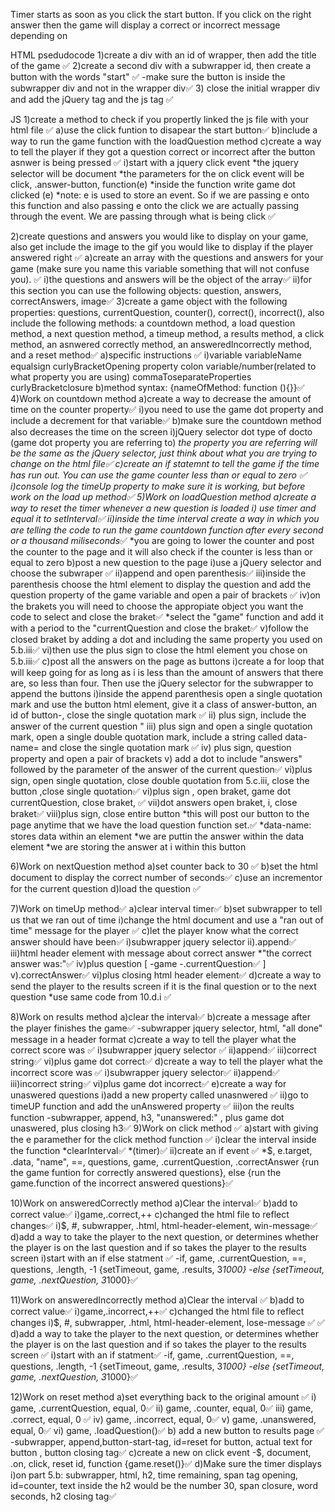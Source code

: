 Timer starts as soon as you click the start button. If you click on the right answer then the game will display a correct or incorrect message depending on 

HTML psedudocode
1)create a div with an id of wrapper, then add the title of the game ✅ 
2)create a second div with a subwrapper id, then create a button with the words "start" ✅ 
    -make sure the button is inside the subwrapper div and not in the wrapper div✅ 
3) close the initial wrapper div and add the jQuery tag and the  js tag ✅ 

JS 
1)create a method to check if you propertly linked the js file with your html file ✅
    a)use the click funtion to disapear the start button✅
    b)include a way to run the game function with the loadQuestion method
    c)create a way to tell the player if they got a question correct or incorrect after the button asnwer is being pressed <!--work here after completing 5.c.viii-->✅
        i)start with a jquery click event
            *the jquery selector will be document
            *the parameters for the on click event will be click, .answer-button, function(e)
            *inside the function write game dot clicked (e)
                *note: e is used to store an event. So if we are passing e onto this function and also passing e onto the click we are actually passing through the event. We are passing through what is being click <!--move to 9)click method-->✅

2)create questions and answers you would like to display on your game, also get include the image to the gif you would like to display if the player answered right ✅
    a)create an array with the questions and answers for your game (make sure you name this variable something that will not confuse you).  ✅
        i)the questions and answers will be the object of the array✅
        ii)for this section you can use the following objects: question, answers, correctAnswers, image✅
3)create a game object with the following properties: questions, currentQuestion, counter(<!--here you are setting up how much time you want the player to have in order to answer a question-->), correct(<!--keeps track of correct answers-->), incorrect(<!--keeps track of incorrect answers the player makes-->), also include the following methods: a countdown method, a load question method, a next question method, a timeup method, a results method, a click method, an asnwered correctly method, an answeredIncorrectly method, and a reset method✅
    a)specific instructions ✅
        i)variable  variableName   equalsign    curlyBracketOpening     property        colon       variable/number(related to what property you are using)       commaToseparateProperties   curlyBracketclosure
    b)method syntax: {nameOfMethod: function (){}}✅<!--you can put the method inside the variable game, that way you don't dry your code by repeating the method syntax (aka const game = {countdown: function(){},click:(){}, etc...};-->
4)Work on countdown method
    a)create a way to decrease the amount of time on the counter property✅
        i)you need to use the game dot property and include a decrement for that variable✅
    b)make sure the countdown method also decreases the time on the screen
        i)jQuery selector   dot     type of docto   (game dot property you are referring to)
            *the property you are referring will be the same as the jQuery selector, just think about what you are trying to change on the html file✅
    c)create an if statemnt to tell the game if the time has run out. You can use the game counter less than or equal to zero ✅
        <!--*****************-->
        i)console log the timeUp property to make sure it is working, but before work on the load up method✅
5)Work on loadQuestion  method
    a)create a way to reset the timer whenever a new question is loaded
        i) use timer and equal it to setInterval✅
        ii)inside the time interval create a way in which you are telling the code to run the game countdown function after every second or a thousand miliseconds*✅
            *you are going to lower the counter and post the counter to the page and it will also check if the counter is less than or equal to zero 
    b)post a new question to the page
        i)use a jQuery selector and choose the subwraper ✅
        ii)append and open parenthesis✅
        iii)inside the parenthesis choose the html element to display the question and add the question property of the game variable and open a pair of brackets ✅
        iv)on the brakets you will need to choose the appropiate object you want the code to select and close the braket✅
            *select the "game" function and add it with a period to the "currentQuestion and close the braket✅
        v)follow the closed braket by adding a dot and including the same property you used on 5.b.iii✅
        vi)then use the plus sign to close the html element you chose on 5.b.iii✅
    c)post all the answers on the page as buttons
        i)create a for loop that will keep going for as long as i is less than the amount of answers that there are, so less than four. Then use the jQuery selector for the subwrapper to append  the buttons
        i)inside the append parenthesis open a single quotation mark and use the button html element, give it a class of answer-button, an id of button-, close the single quotation mark ✅
        ii) plus sign, include the answer of the current question <!--i-->"
        iii) plus sign and open a single quotation mark, open a single double quotation mark, include a string called data-name= <!--make sure you open a string by putting a single double quotation mark--> and close the single quotation mark ✅
        iv) plus sign, question property <!--the question property starts with a single quotation bracket--> and open a pair of brackets <!--[Inside the brackets you will add the game dot currentQuestions]-->
        v) add a dot to include "answers" followed by the parameter of the answer of the current question✅
        vi)plus sign, open single quotation, close double quotation from 5.c.iii, close the button <!--'>'-->,close single quotation✅
        vi)plus sign <!--question-->, open braket, game dot currentQuestion, close braket, ✅
        vii)dot answers open braket, i, close braket✅
        viii)plus sign, close entire button <!--'</button>'--> *this will post our button to the page anytime that we have the load question function set.✅
            *data-name: stores data within an element
                *we are puttin the answer within the data element
            *we are storing the answer at i within this button
        <!--move to 1.c-->
             
6)Work on  nextQuestion method
    a)set counter back to 30 <!--this way the counter will go back to 30 after each question, otherwise the seconds from previous question would remain -->✅
    b)set the html document to display the correct number of seconds✅
    c)use an incrementor for the current question
    d)load the question ✅
    <!--move to 7-->

7)Work on timeUp method✅
    a)clear interval timer✅
    b)set subwrapper to tell us that we ran out of time
        i)change the html document and use a "ran out of time" message for the player <!--see 10.c.i for reference-->✅
    c)let the player know what the correct answer should have been✅
        i)subwrapper jquery selector
        ii).append✅
        iii)html header element with message about correct answer 
            *"the correct answer was:"✅
        iv)plus question [
            -game
            -.currentQuestion✅
        ]
        v).correctAnswer✅
        vi)plus closing html header element✅
    d)create a way to send the player to the results screen if it is the final question or to the next question
        *use same code from 10.d.i ✅
    <!--move to 8-->


8)Work on results method
    a)clear the interval✅
    b)create a message after the player finishes the game✅
        -subwrapper jquery selector, html, "all done" message in a header format
    c)create a way to tell the player what the correct score was ✅
        i)subwrapper jquery selector  ✅
        ii)append✅
        iii)correct string✅
        vi)plus game dot correct✅
    d)create a way to tell the player what the incorrect score was ✅
        i)subwrapper jquery selector✅
        ii)append✅
        iii)incorrect string✅
        vi)plus game dot incorrect✅
    e)create a way for unaswered questions
        i)add a new property called unasnwered <!--place it on step 3-->✅
        ii)go to timeUP function and add the unAnswered property <!--game.unanswered++-->✅
        iii)on the reults function 
            -subwrapper, append, h3, "unanswered:" , plus game dot unaswered, plus closing h3✅
        <!--move to step12-->
9)Work on click method ✅
    a)start with giving the e paramether for the click method function ✅
        i)clear the interval inside the function <!--we are clearing the interval because we don't want the timer to be running after we already clicked the button. We want it to stop at that point-->
            *clearInterval✅
            *(timer)✅
        ii)create an if event <!--think on what is it that you clicked-->✅
            *$, e.target, .data, "name", ==, questions, game, .currentQuestion, .correctAnswer {run the game funtion for correctly answered questions}, else {run the game.function of the incorrect answered questions}✅
            <!--At this point go to 10 and 11 console log them with either win or lose message to make sure it is working-->

10)Work on answeredCorrectly method
    a)Clear the interval✅
    b)add to correct value✅
        i)game,.correct,++
    c)changed the html file to reflect changes✅
        i)$, #, subwrapper, .html, html-header-element, win-message✅
    d)add a way to take the player to the next question, or determines whether the player is on the last question and if so takes the player to the results screen 
        i)start with an if else statment ✅
            -if, game, .currentQuestion, ==, questions, .length, -1 {setTimeout, game, .results, 3*1000}
            -else {setTimeout, game, .nextQuestion, 3*1000}✅
            <!--move to 11-->

11)Work on answeredIncorrectly method
    a)Clear the interval ✅
    b)add to correct value✅
        i)game,.incorrect,++✅
    c)changed the html file to reflect changes
        i)$, #, subwrapper, .html, html-header-element, lose-message ✅
    <!--let the player know what the correct answer should have been, use 7.c as reference-->✅
    d)add a way to take the player to the next question, or determines whether the player is on the last question and if so takes the player to the results screen ✅
        i)start with an if statment✅ 
            -if, game, .currentQuestion, ==, questions, .length, -1 {setTimeout, game, .results, 3*1000}
            -else {setTimeout, game, .nextQuestion, 3*1000}✅
    <!--move to 6-->

12)Work on reset method
    a)set everything back to the original amount ✅
        i) game, .currentQuestion, equal, 0✅
        ii) game, .counter, equal, 0✅
        iii) game, .correct, equal, 0 ✅
        iv) game, .incorrect, equal, 0✅
        v) game, .unanswered, equal, 0✅
        vi) game, .loadQuestion()✅
    b) add a new button to results page ✅
        -subwrapper, append,button-start-tag, id=reset for button, actual text for button <!--Reset-->, button closing tag✅
    c)create a new on click event <!--this will go on top of the questions variable-->
        -$, document, .on, click, reset id, function {game.reset()}✅
    d)Make sure the timer displays 
        i)on part 5.b: subwrapper, html, h2, time remaining, span tag opening, id=counter, text inside the h2 would be the number 30, span closure, word seconds, h2 closing tag✅


 

 

